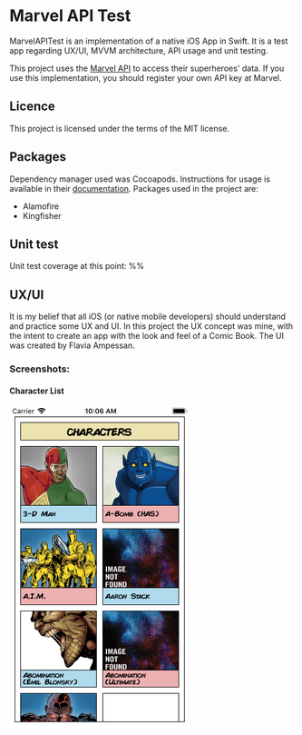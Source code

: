 #  Marvel API Test
MarvelAPITest is an implementation of a native iOS App in Swift. It is a test app regarding UX/UI, MVVM architecture, API usage and unit testing. 

This project uses the [Marvel API](https://developer.marvel.com/) to access their superheroes' data. If you use this implementation, you should register your own API key at Marvel.

## Licence
This project is licensed under the terms of the MIT license.

## Packages
Dependency manager used was Cocoapods. Instructions for usage is available in their [documentation](https://guides.cocoapods.org/). Packages used in the project are:
* Alamofire
* Kingfisher

## Unit test
Unit test coverage at this point: %%

## UX/UI
It is my belief that all iOS (or native mobile developers) should understand and practice some UX and UI. In this project the UX concept was mine, with the intent to create an app with the look and feel of a Comic Book. The UI was created by Flavia Ampessan.

### Screenshots:

#### Character List

![Character List](https://github.com/lucianosky/MarvelAPITest/blob/develop/Screenshots/CharactersList.png "Character List")
